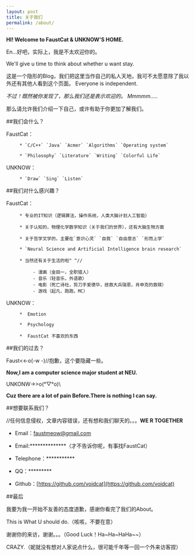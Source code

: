```yaml
---
layout: post
title: 关于我们
permalink: /about/
---
```

**HI!  Welcome to FaustCat & UNKNOW'S HOME.**


En...好吧，实际上，我是不太欢迎你的。

We'll give u time to think about whether u want stay.

这是一个隐形的Blog，我们把这里当作自己的私人天地，我可不太愿意除了我以外还有其他人看到这个页面。
Everyone is independent.

*不过！既然被你发现了，那么我们还是表示欢迎的。*
*Mmmmm.....*

那么请允许我们介绍一下自己，或许有助于你更加了解我们。

##我们会什么？

FaustCat：

         * `C/C++` `Java` `Acmer` `Algorithms` `Operating system`
         
         * `Philosophy` `Literature` `Writing` `Colorful Life`
         
UNKNOW：

         * `Draw` `Sing` `Listen`
         

##我们对什么感兴趣？

FaustCat：

         * 专业的IT知识（逻辑算法，操作系统，人类大脑计划人工智能）
         
         * 关于认知的，物理化学数学知识（关于我们的世界），还有大脑生物方面
         
         * 关于哲学文学的，主要在`意识心灵` `自我` `自由意志` `形而上学`
         
         * `Neural Science and Artificial Intelligence brain research`
         
         * 当然还有关于生活的啦^ ^//
         
              - 漫画（金田一，全职猎人）
              - 音乐（轻音乐，外语歌） 
              - 电影（死亡诗社，剪刀手爱德华，拯救大兵瑞恩，肖申克的救赎） 
              - 游戏（起凡，跑跑，MC）
              
UNKNOW：

         *  Emotion 

         *  Psychology
         
         *  FaustCat 不喜欢的东西


##我们的过去？

Faust<<-o(-w -)//抱歉，这个要隐藏一些。

**Now,I am a computer science major student at NEU.**

UNKONW->>o(°▽°o)\\

**Cuz there are a lot of pain Before.There is nothing I can say.**

##想要联系我们？

//任何信息侵权，文章内容错误，还有想和我们聊天的。。。**WE R TOGETHER**

* Email：faustmeow@gmail.com

* Email:**************（才不告诉你呢，有事找FaustCat）

* Telephone：***********

* QQ：*********

* Github：[https://github.com/voidcat](https://github.com/voidcat)

##最后

我要为我一开始不友善的态度道歉，感谢你看完了我们的About。

This is What U should do.（咳咳，不要在意）

谢谢你的来访，谢谢。。。（Good Luck！Ha~Ha~HaHa~~）

CRAZY.（妮就没有想对人家说点什么，很可能千年等一回一个外来访客捏）
